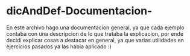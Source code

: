 # dicAndDef-Documentacion-
En este archivo hago una documentacion general, ya que cada ejemplo contaba con una descripcion de lo que trataba la explicacion, 
por ende decidi explicar cosas a destacar en general, ya que varias utilidades en ejercicios pasados ya las habia aplicado :)
